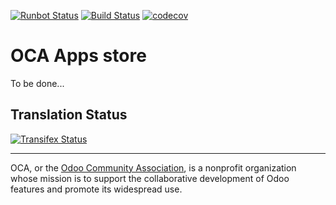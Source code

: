 [![Runbot Status](https://runbot.odoo-community.org/runbot/badge/flat/249/12.0.svg)](https://runbot.odoo-community.org/runbot/repo/github-com-oca-apps-store-249)
[![Build Status](https://travis-ci.org/OCA/apps-store.svg?branch=12.0)](https://travis-ci.org/OCA/apps-store)
[![codecov](https://codecov.io/gh/OCA/apps-store/branch/12.0/graph/badge.svg)](https://codecov.io/gh/OCA/apps-store)


# OCA Apps store

To be done...



Translation Status
------------------
[![Transifex Status](https://www.transifex.com/projects/p/OCA-apps-store-12-0/chart/image_png)](https://www.transifex.com/projects/p/OCA-apps-store-12-0)

----

OCA, or the [Odoo Community Association](http://odoo-community.org/), is a nonprofit organization whose
mission is to support the collaborative development of Odoo features and
promote its widespread use.
